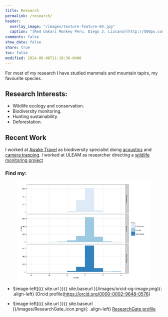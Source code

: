 ```yaml
---
title: Research
permalink: /research/
header:
  overlay_image: "/images/texture-feature-04.jpg"
  caption: "[Red Uakari Monkey Peru. Diego J. Lizcano](http://500px.com/dlizcano)"
comments: false
show_date: false
share: true
toc: false
modified: 2024-06-08T11:10:36-0400
---
```

For most of my research I have studied mammals and mountain tapirs, my favourite species.

## Research Interests:

* Wildlife ecology and conservation.
* Biodiversity monitoring.
* Hunting sustainability.
* Deforestation.

## Recent Work
I worked at [Awake Travel](https://awakebio.awake.travel/) as biodiversity specialist doing [acoustics](https://awakebio.awake.travel/) and [camera trapping](https://app.wildlifeinsights.org/initiatives/2000134/Awake-CameraTrap). 
I worked at ULEAM as researcher directing a [wildlife monitoring project](https://faunamanabi.github.io/)

### Find my: 

 <figure>
	<a href="/images/opinionscore.jpg"><img src="/images/opinionscore.jpg"></a>
</figure>



- ![image-left]({{ site.url }}{{ site.baseurl }}/images/orcid-og-image.png){: .align-left} [Orcid profile(https://orcid.org/0000-0002-9648-0576)  

- ![image-left]({{ site.url }}{{ site.baseurl }}/images/ResearchGate_icon.png){: .align-left} [ResearchGate profile](https://www.researchgate.net/profile/Diego_Lizcano)  
